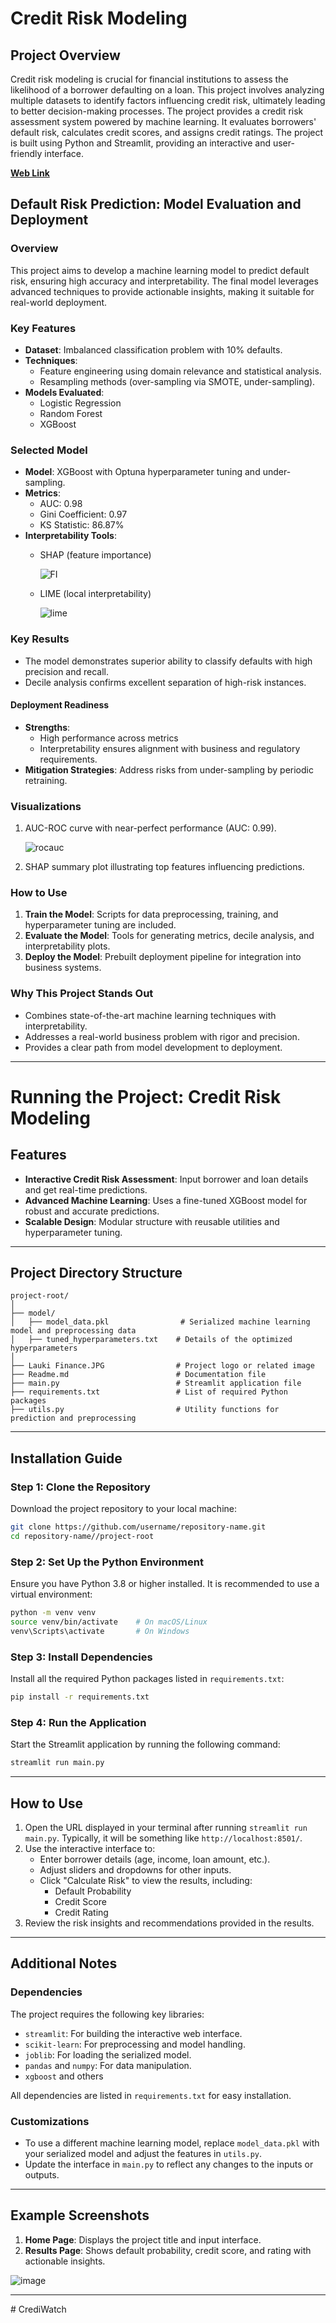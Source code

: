 # Credit Risk Modeling

## Project Overview
Credit risk modeling is crucial for financial institutions to assess the likelihood of a borrower defaulting on a loan. This project involves analyzing multiple datasets to identify factors influencing credit risk, ultimately leading to better decision-making processes. The project provides a credit risk assessment system powered by machine learning. It evaluates borrowers' default risk, calculates credit scores, and assigns credit ratings. The project is built using Python and Streamlit, providing an interactive and user-friendly interface.

[**Web Link**](https://credit-risk-modeling-lauki-finance.streamlit.app/)

## Default Risk Prediction: Model Evaluation and Deployment

### Overview
This project aims to develop a machine learning model to predict default risk, ensuring high accuracy and interpretability. The final model leverages advanced techniques to provide actionable insights, making it suitable for real-world deployment.

### Key Features
- **Dataset**: Imbalanced classification problem with 10% defaults.
- **Techniques**:
  - Feature engineering using domain relevance and statistical analysis.
  - Resampling methods (over-sampling via SMOTE, under-sampling).
- **Models Evaluated**:
  - Logistic Regression
  - Random Forest
  - XGBoost

### Selected Model
- **Model**: XGBoost with Optuna hyperparameter tuning and under-sampling.
- **Metrics**:
  - AUC: 0.98
  - Gini Coefficient: 0.97
  - KS Statistic: 86.87%
- **Interpretability Tools**:
  - SHAP (feature importance)

    ![FI](https://github.com/nafiul-araf/Credit-Risk-Modeling-End-to-End-Project/blob/main/images/Feature%20importance.png)

  - LIME (local interpretability)

    ![lime](https://github.com/nafiul-araf/Credit-Risk-Modeling-End-to-End-Project/blob/main/images/Lime.JPG)

### Key Results
- The model demonstrates superior ability to classify defaults with high precision and recall.
- Decile analysis confirms excellent separation of high-risk instances.

#### Deployment Readiness
- **Strengths**:
  - High performance across metrics
  - Interpretability ensures alignment with business and regulatory requirements.
- **Mitigation Strategies**: Address risks from under-sampling by periodic retraining.

### Visualizations
1. AUC-ROC curve with near-perfect performance (AUC: 0.99).

   ![rocauc](https://github.com/nafiul-araf/Credit-Risk-Modeling-End-to-End-Project/blob/main/images/ROC%20Curve.png)
   
2. SHAP summary plot illustrating top features influencing predictions.

### How to Use
1. **Train the Model**: Scripts for data preprocessing, training, and hyperparameter tuning are included.
2. **Evaluate the Model**: Tools for generating metrics, decile analysis, and interpretability plots.
3. **Deploy the Model**: Prebuilt deployment pipeline for integration into business systems.

### Why This Project Stands Out
- Combines state-of-the-art machine learning techniques with interpretability.
- Addresses a real-world business problem with rigor and precision.
- Provides a clear path from model development to deployment.

---



# **Running the Project: Credit Risk Modeling**

## **Features**
- **Interactive Credit Risk Assessment**: Input borrower and loan details and get real-time predictions.
- **Advanced Machine Learning**: Uses a fine-tuned XGBoost model for robust and accurate predictions.
- **Scalable Design**: Modular structure with reusable utilities and hyperparameter tuning.

---

## **Project Directory Structure**

```
project-root/
│
├── model/
│   ├── model_data.pkl                # Serialized machine learning model and preprocessing data
│   ├── tuned_hyperparameters.txt    # Details of the optimized hyperparameters
│
├── Lauki Finance.JPG                # Project logo or related image
├── Readme.md                        # Documentation file
├── main.py                          # Streamlit application file
├── requirements.txt                 # List of required Python packages
├── utils.py                         # Utility functions for prediction and preprocessing
```

---

## **Installation Guide**

### **Step 1: Clone the Repository**
Download the project repository to your local machine:
```bash
git clone https://github.com/username/repository-name.git
cd repository-name//project-root
```

### **Step 2: Set Up the Python Environment**
Ensure you have Python 3.8 or higher installed. It is recommended to use a virtual environment:
```bash
python -m venv venv
source venv/bin/activate    # On macOS/Linux
venv\Scripts\activate       # On Windows
```

### **Step 3: Install Dependencies**
Install all the required Python packages listed in `requirements.txt`:
```bash
pip install -r requirements.txt
```

### **Step 4: Run the Application**
Start the Streamlit application by running the following command:
```bash
streamlit run main.py
```

---

## **How to Use**
1. Open the URL displayed in your terminal after running `streamlit run main.py`. Typically, it will be something like `http://localhost:8501/`.
2. Use the interactive interface to:
   - Enter borrower details (age, income, loan amount, etc.).
   - Adjust sliders and dropdowns for other inputs.
   - Click "Calculate Risk" to view the results, including:
     - Default Probability
     - Credit Score
     - Credit Rating
3. Review the risk insights and recommendations provided in the results.

---

## **Additional Notes**

### **Dependencies**
The project requires the following key libraries:
- `streamlit`: For building the interactive web interface.
- `scikit-learn`: For preprocessing and model handling.
- `joblib`: For loading the serialized model.
- `pandas` and `numpy`: For data manipulation.
- `xgboost` and others

All dependencies are listed in `requirements.txt` for easy installation.

### **Customizations**
- To use a different machine learning model, replace `model_data.pkl` with your serialized model and adjust the features in `utils.py`.
- Update the interface in `main.py` to reflect any changes to the inputs or outputs.

---

## **Example Screenshots**
1. **Home Page**: Displays the project title and input interface.
2. **Results Page**: Shows default probability, credit score, and rating with actionable insights.

![image](https://github.com/user-attachments/assets/d1b51282-cf2a-4e9a-ab19-fbe407b425ba)



---



#   C r e d i W a t c h  
 